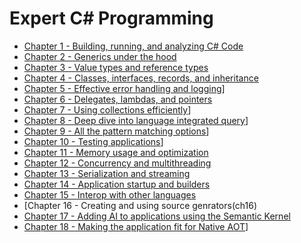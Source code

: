 # Expert C# Programming

- [Chapter 1 - Building, running, and analyzing C# Code](ch01)
- [Chapter 2 - Generics under the hood](ch02)
- [Chapter 3 - Value types and reference types](ch03)
- [Chapter 4 - Classes, interfaces, records, and inheritance](ch04)
- [Chapter 5 - Effective error handling and logging](ch05)]
- [Chapter 6 - Delegates, lambdas, and pointers](ch06)
- [Chapter 7 - Using collections efficiently](ch07)]
- [Chapter 8 - Deep dive into language integrated query](ch08)]
- [Chapter 9 - All the pattern matching options](ch09)]
- [Chapter 10 - Testing applications](ch10)]
- [Chapter 11 - Memory usage and optimization](ch11)
- [Chapter 12 - Concurrency and multithreading](ch12)
- [Chapter 13 - Serialization and streaming](ch13)
- [Chapter 14 - Application startup and builders](ch14)
- [Chapter 15 - Interop with other languages](ch15)
- [Chapter 16 - Creating and using source genrators(ch16)
- [Chapter 17 - Adding AI to applications using the Semantic Kernel](ch17)
- [Chapter 18 - Making the application fit for Native AOT](ch18)]
